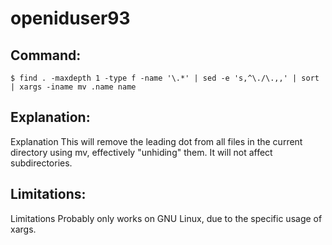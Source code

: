 # openiduser93

## Command:
```
$ find . -maxdepth 1 -type f -name '\.*' | sed -e 's,^\./\.,,' | sort | xargs -iname mv .name name
```

## Explanation:
Explanation
This will remove the leading dot from all files in the current directory using mv, effectively "unhiding" them.
It will not affect subdirectories.

## Limitations:
Limitations
Probably only works on GNU Linux, due to the specific usage of xargs.

